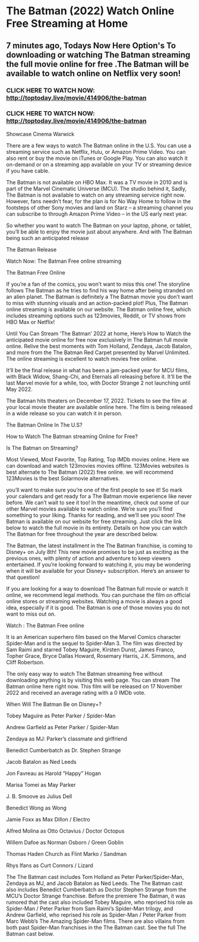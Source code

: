 # The Batman (2022) Watch Online Free Streaming at Home

## 7 minutes ago, Todays Now Here Option's To downloading or watching The Batman streaming the full movie online for free .The Batman will be available to watch online on Netflix very soon!

### CLICK HERE TO WATCH NOW: http://toptoday.live/movie/414906/the-batman

### CLICK HERE TO WATCH NOW: http://toptoday.live/movie/414906/the-batman

Showcase Cinema Warwick

There are a few ways to watch The Batman online in the U.S. You can use a streaming service such as Netflix, Hulu, or Amazon Prime Video. You can also rent or buy the movie on iTunes or Google Play. You can also watch it on-demand or on a streaming app available on your TV or streaming device if you have cable.

The Batman is not available on HBO Max. It was a TV movie in 2010 and is part of the Marvel Cinematic Universe (MCU). The studio behind it, Sadly, The Batman is not available to watch on any streaming service right now. However, fans needn’t fear, for the plan is for No Way Home to follow in the footsteps of other Sony movies and land on Starz – a streaming channel you can subscribe to through Amazon Prime Video – in the US early next year.

So whether you want to watch The Batman on your laptop, phone, or tablet, you’ll be able to enjoy the movie just about anywhere. And with The Batman being such an anticipated release

The Batman Release

Watch Now: The Batman Free online streaming

The Batman Free Online

If you’re a fan of the comics, you won’t want to miss this one! The storyline follows The Batman as he tries to find his way home after being stranded on an alien planet. The Batman is definitely a The Batman movie you don’t want to miss with stunning visuals and an action-packed plot! Plus, The Batman online streaming is available on our website. The Batman online free, which includes streaming options such as 123movies, Reddit, or TV shows from HBO Max or Netflix!

Until You Can Stream ‘The Batman’ 2022 at home, Here’s How to Watch the anticipated movie online for free now exclusively in The Batman full movie online. Relive the best moments with Tom Holland, Zendaya, Jacob Batalon, and more from the The Batman Red Carpet presented by Marvel Unlimited. The online streaming is excellent to watch movies free online.

It’ll be the final release in what has been a jam-packed year for MCU films, with Black Widow, Shang-Chi, and Eternals all releasing before it. It’ll be the last Marvel movie for a while, too, with Doctor Strange 2 not launching until May 2022.

The Batman hits theaters on December 17, 2022. Tickets to see the film at your local movie theater are available online here. The film is being released in a wide release so you can watch it in person.

The Batman Online In The U.S?

How to Watch The Batman streaming Online for Free?

Is The Batman on Streaming?

Most Viewed, Most Favorite, Top Rating, Top IMDb movies online. Here we can download and watch 123movies movies offline. 123Movies websites is best alternate to The Batman (2022) free online. we will recommend 123Movies is the best Solarmovie alternatives.

you’ll want to make sure you’re one of the first people to see it! So mark your calendars and get ready for a The Batman movie experience like never before. We can’t wait to see it too! In the meantime, check out some of our other Marvel movies available to watch online. We’re sure you’ll find something to your liking. Thanks for reading, and we’ll see you soon! The Batman is available on our website for free streaming. Just click the link below to watch the full movie in its entirety. Details on how you can watch The Batman for free throughout the year are described below.

The Batman, the latest installment in the The Batman franchise, is coming to Disney+ on July 8th! This new movie promises to be just as exciting as the previous ones, with plenty of action and adventure to keep viewers entertained. If you’re looking forward to watching it, you may be wondering when it will be available for your Disney+ subscription. Here’s an answer to that question!

If you are looking for a way to download The Batman full movie or watch it online, we recommend legal methods. You can purchase the film on official online stores or streaming websites. Watching a movie is always a good idea, especially if it is good. The Batman is one of those movies you do not want to miss out on.

Watch : The Batman Free online

It is an American superhero film based on the Marvel Comics character Spider-Man and is the sequel to Spider-Man 3. The film was directed by Sam Raimi and starred Tobey Maguire, Kirsten Dunst, James Franco, Topher Grace, Bryce Dallas Howard, Rosemary Harris, J.K. Simmons, and Cliff Robertson.

The only easy way to watch The Batman streaming free without downloading anything is by visiting this web page. You can stream The Batman online here right now. This film will be released on 17 November 2022 and received an average rating with a 0 IMDb vote.

When Will The Batman Be on Disney+?

Tobey Maguire as Peter Parker / Spider-Man

Andrew Garfield as Peter Parker / Spider-Man

Zendaya as MJ: Parker’s classmate and girlfriend

Benedict Cumberbatch as Dr. Stephen Strange

Jacob Batalon as Ned Leeds

Jon Favreau as Harold “Happy” Hogan

Marisa Tomei as May Parker

J. B. Smoove as Julius Dell

Benedict Wong as Wong

Jamie Foxx as Max Dillon / Electro

Alfred Molina as Otto Octavius / Doctor Octopus

Willem Dafoe as Norman Osborn / Green Goblin

Thomas Haden Church as Flint Marko / Sandman

Rhys Ifans as Curt Connors / Lizard

The The Batman cast includes Tom Holland as Peter Parker/Spider-Man, Zendaya as MJ, and Jacob Batalon as Ned Leeds. The The Batman cast also includes Benedict Cumberbatch as Doctor Stephen Strange from the MCU’s Doctor Strange franchise. Before the premiere The Batman, it was rumored that the cast also included Tobey Maguire, who reprised his role as Spider-Man / Peter Parker from Sam Raimi’s Spider-Man trilogy, and Andrew Garfield, who reprised his role as Spider-Man / Peter Parker from Marc Webb’s The Amazing Spider-Man films. There are also villains from both past Spider-Man franchises in the The Batman cast. See the full The Batman cast below.


[packaging guide]: https://packaging.python.org
[distribution tutorial]: https://packaging.python.org/tutorials/packaging-projects/
[src]: https://github.com/pypa/sampleproject
[rst]: http://docutils.sourceforge.net/rst.html
[md]: https://tools.ietf.org/html/rfc7764#section-3.5 "CommonMark variant"
[md use]: https://packaging.python.org/specifications/core-metadata/#description-content-type-optional
